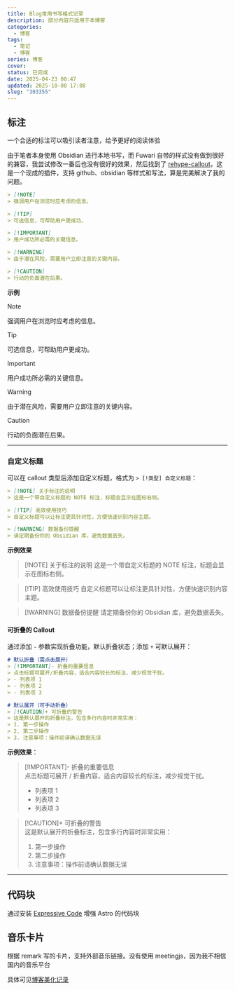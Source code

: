 ```yaml
---
title: Blog常用书写格式记录
description: 部分内容只适用于本博客
categories:
  - 博客
tags:
  - 笔记
  - 博客
series: 博客
cover:
status: 已完成
date: 2025-04-23 00:47
updated: 2025-10-08 17:08
slug: "303355"
---
```


## 标注

一个合适的标注可以吸引读者注意，给予更好的阅读体验

由于笔者本身使用 Obsidian 进行本地书写，而 Fuwari 自带的样式没有做到很好的兼容，我尝试修改一番后也没有很好的效果，然后找到了 [rehype-callout](https://github.com/lin-stephanie/rehype-callouts)，这是一个现成的插件，支持 github、obsidian 等样式和写法，算是完美解决了我的问题。

```markdown title="参考于Github"
> [!NOTE]  
> 强调用户在浏览时应考虑的信息。

> [!TIP]
> 可选信息，可帮助用户更成功。

> [!IMPORTANT]  
> 用户成功所必需的关键信息。

> [!WARNING]  
> 由于潜在风险，需要用户立即注意的关键内容。

> [!CAUTION]
> 行动的负面潜在后果。
```

**示例**

> [!NOTE]
> 强调用户在浏览时应考虑的信息。

> [!TIP]
> 可选信息，可帮助用户更成功。

> [!IMPORTANT]
> 用户成功所必需的关键信息。

> [!WARNING]
> 由于潜在风险，需要用户立即注意的关键内容。

> [!CAUTION]
> 行动的负面潜在后果。

---

### 自定义标题
可以在 callout 类型后添加自定义标题，格式为 `> [!类型] 自定义标题`：

```markdown
> [!NOTE] 关于标注的说明
> 这是一个带自定义标题的 NOTE 标注，标题会显示在图标右侧。

> [!TIP] 高效使用技巧
> 自定义标题可以让标注更具针对性，方便快速识别内容主题。

> [!WARNING] 数据备份提醒
> 请定期备份你的 Obsidian 库，避免数据丢失。
```

**示例效果**

> [!NOTE] 关于标注的说明
> 这是一个带自定义标题的 NOTE 标注，标题会显示在图标右侧。

> [!TIP] 高效使用技巧
> 自定义标题可以让标注更具针对性，方便快速识别内容主题。

> [!WARNING] 数据备份提醒
> 请定期备份你的 Obsidian 库，避免数据丢失。

#### 可折叠的 Callout

通过添加 `-` 参数实现折叠功能，默认折叠状态；添加 `+` 可默认展开：

```markdown
# 默认折叠（需点击展开）
> [!IMPORTANT]- 折叠的重要信息
> 点击标题可展开/折叠内容，适合内容较长的标注，减少视觉干扰。
> - 列表项 1
> - 列表项 2
> - 列表项 3

# 默认展开（可手动折叠）
> [!CAUTION]+ 可折叠的警告
> 这是默认展开的折叠标注，包含多行内容时非常实用：
> 1. 第一步操作
> 2. 第二步操作
> 3. 注意事项：操作前请确认数据无误
```

**示例效果**：

> [!IMPORTANT]- 折叠的重要信息  
> 点击标题可展开 / 折叠内容，适合内容较长的标注，减少视觉干扰。
> 
> 
> 
> - 列表项 1
> - 列表项 2
> - 列表项 3

> [!CAUTION]+ 可折叠的警告  
> 这是默认展开的折叠标注，包含多行内容时非常实用：
> 
> 
> 
> 1. 第一步操作
> 2. 第二步操作
> 3. 注意事项：操作前请确认数据无误

--- 

## 代码块

通过安装 [Expressive Code](https://expressive-code.com/installation/#astro) 增强 Astro 的代码块

## 音乐卡片
根据 remark 写的卡片，支持外部音乐链接。没有使用 meetingjs，因为我不相信国内的音乐平台

具体可见[博客美化记录](https://blog.blueke.top/posts/bo-ke-mei-hua-ji-lu/#aplayer-%E7%BB%84%E4%BB%B6%E5%B0%81%E8%A3%85)
